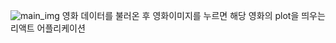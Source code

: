 ![main_img](https://github.com/naldal/react-toy-project/blob/master/moviedb2.gif?raw=true)
영화 데이터를 불러온 후 영화이미지를 누르면 해당 영화의 plot을 띄우는 리액트 어플리케이션
